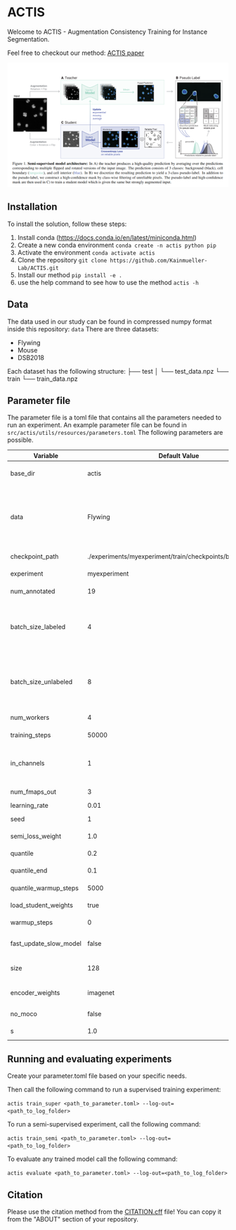 # ACTIS

Welcome to ACTIS - Augmentation Consistency Training for Instance Segmentation.

Feel free to checkout our method: [ACTIS paper](https://openaccess.thecvf.com/content/ICCV2023W/BIC/papers/Rumberger_ACTIS_Improving_Data_Efficiency_by_Leveraging_Semi-Supervised_Augmentation_Consistency_Training_ICCVW_2023_paper.pdf)

![](docs/method.png)

## Installation

To install the solution, follow these steps:

1. Install conda (https://docs.conda.io/en/latest/miniconda.html)
2. Create a new conda environment
   `conda create -n actis python pip`
3. Activate the environment
   `conda activate actis`
4. Clone the repository
   `git clone https://github.com/Kainmueller-Lab/ACTIS.git`
5. Install our method
   `pip install -e .`
6. use the help command to see how to use the method
   `actis -h`

## Data

The data used in our study can be found in compressed numpy format inside this repository: `data`
There are three datasets:

- Flywing
- Mouse
- DSB2018

Each dataset has the following structure:
   <Dataset>
   ├── test
   │     └── test_data.npz
   └── train
         └── train_data.npz

## Parameter file

The parameter file is a toml file that contains all the parameters needed to run an experiment.
An example parameter file can be found in `src/actis/utils/resources/parameters.toml`
The following parameters are possible.

| Variable                   | Default Value                                               | Explanation                                                                                                                                            |
|----------------------------|-------------------------------------------------------------|--------------------------------------------------------------------------------------------------------------------------------------------------------|
| base_dir                   | actis                                                       | The base directory where results should live.                                                                                                          |
| data                       | Flywing                                                     | The dataset to train on. Can be an absolut path to the data or either of "Flywing", "Mouse", "DSB2018" if paired with setting base_dir to github root. |
| checkpoint_path            | ./experiments/myexperiment/train/checkpoints/best_model.pth | Where to store your model.                                                                                                                             |
| experiment                 | myexperiment                                                | Name of your experiment.                                                                                                                               |
| num_annotated              | 19                                                          | Number of annotated labels to use.                                                                                                                     |
| batch_size_labeled         | 4                                                           | Batch size of labeled data. Total btach size will be the sum of this and the batch_size_unlabeled. Make sure they fit on your GPU.                     |
| batch_size_unlabeled       | 8                                                           | Batch size of unlabeled data. Total btach size will be the sum of this and the batch_size_labeled. Make sure they fit on your GPU.                     |
| num_workers                | 4                                                           | Number of workers to use for data loading.                                                                                                             |
| training_steps             | 50000                                                       | Number of total training steps to do.                                                                                                                  |
| in_channels                | 1                                                           | Input channels to your network architecture. Should be chosen based on your data.                                                                      |
| num_fmaps_out              | 3                                                           | Number of classes to predict.                                                                                                                          |
| learning_rate              | 0.01                                                        | Learn rate to use.                                                                                                                                     |
| seed                       | 1                                                           | Seed used for sampling.                                                                                                                                |
| semi_loss_weight           | 1.0                                                         | Weighting factor for the QuantileLoss loss.                                                                                                            |
| quantile                   | 0.2                                                         | Used for quantile loss scheduling.                                                                                                                     |
| quantile_end               | 0.1                                                         | Used for quantile loss scheduling.                                                                                                                     |
| quantile_warmup_steps      | 5000                                                        | Used for quantile loss scheduling.                                                                                                                     |
| load_student_weights       | true                                                        | Flag indicating to load student weights                                                                                                                |
| warmup_steps               | 0                                                           | Warmup steps before momentum is used.                                                                                                                  |
| fast_update_slow_model     | false                                                       | Whether to fast update teacher model.                                                                                                                  |
| size                       | 128                                                         | Affects GaussianBlur kernel size for mono color augmentations.                                                                                         |
| encoder_weights            | imagenet                                                    | Pre-trained weights used for encoder initialization                                                                                                    |
| no_moco                    | false                                                       | Do not use a slow teacher model.                                                                                                                       |
| s                          | 1.0                                                         | Affects mono color augmentations.                                                                                                                      |

## Running and evaluating experiments

Create your parameter.toml file based on your specific needs.

Then call the following command to run a supervised training experiment:

`actis train_super <path_to_parameter.toml> --log-out=<path_to_log_folder>`

To run a semi-supervised experiment, call the following command:

`actis train_semi <path_to_parameter.toml> --log-out=<path_to_log_folder>`

To evaluate any trained model call the following command:

`actis evaluate <path_to_parameter.toml> --log-out=<path_to_log_folder>`

## Citation

Please use the citation method from the [CITATION.cff](CITATION.cff) file!
You can copy it from the "ABOUT" section of your repository.
